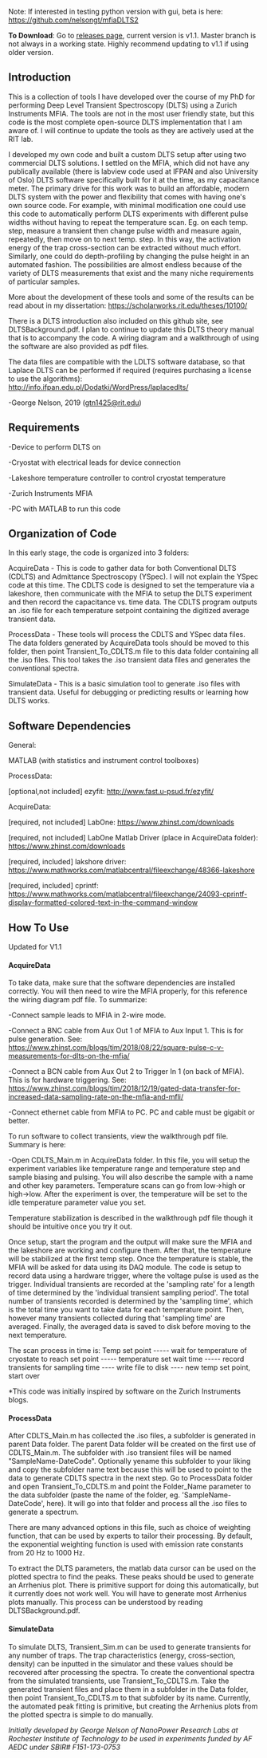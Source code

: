 Note: If interested in testing python version with gui, beta is here: https://github.com/nelsongt/mfiaDLTS2

**To Download**: Go to [releases page](https://github.com/nelsongt/mfiaDLTS/releases), current version is v1.1. Master branch is not always in a working state. Highly recommend updating to v1.1 if using older version.

Introduction
------------

This is a collection of tools I have developed over the course of my PhD for performing Deep Level Transient Spectroscopy (DLTS) using a Zurich Instruments MFIA. The tools are not in the most user friendly state, but this code is the most complete open-source DLTS implementation that I am aware of. I will continue to update the tools as they are actively used at the RIT lab.

I developed my own code and built a custom DLTS setup after using two commercial DLTS solutions. I settled on the MFIA, which did not have any publically available (there is labview code used at IFPAN and also University of Oslo) DLTS software specifically built for it at the time,  as my capacitance meter. The primary drive for this work was to build an affordable, modern DLTS system with the power and flexibility that comes with having one's own source code. For example, with minimal modification one could use this code to automatically perform DLTS experiments with different pulse widths without having to repeat the temperature scan. Eg. on each temp. step, measure a transient then change pulse width and measure again, repeatedly, then move on to next temp. step. In this way, the activation energy of the trap cross-section can be extracted without much effort. Similarly, one could do depth-profiling by changing the pulse height in an automated fashion. The possibilities are almost endless because of the variety of DLTS measurements that exist and the many niche requirements of particular samples.

More about the development of these tools and some of the results can be read about in my dissertation: https://scholarworks.rit.edu/theses/10100/

There is a DLTS introduction also included on this github site, see DLTSBackground.pdf. I plan to continue to update this DLTS theory manual that is to accompany the code. A wiring diagram and a walkthrough of using the software are also provided as pdf files.

The data files are compatible with the LDLTS software database, so that Laplace DLTS can be performed if required (requires purchasing a license to use the algorithms): http://info.ifpan.edu.pl/Dodatki/WordPress/laplacedlts/

-George Nelson, 2019 (gtn1425@rit.edu)


Requirements
------------

  -Device to perform DLTS on
  
  -Cryostat with electrical leads for device connection
  
  -Lakeshore temperature controller to control cryostat temperature
  
  -Zurich Instruments MFIA
  
  -PC with MATLAB to run this code


Organization of Code
------------

In this early stage, the code is organized into 3 folders:

AcquireData - This is code to gather data for both Conventional DLTS (CDLTS) and Admittance Spectroscopy (YSpec). I will not explain the YSpec code at this time. The CDLTS code is designed to set the temperature via a lakeshore, then communicate with the MFIA to setup the DLTS experiment and then record the capacitance vs. time data. The CDLTS program outputs an .iso file for each temperature setpoint containing the digitized average transient data.

ProcessData - These tools will process the CDLTS and YSpec data files. The data folders generated by AcquireData tools should be moved to this folder, then point Transient_To_CDLTS.m file to this data folder containing all the .iso files. This tool takes the .iso transient data files and generates the conventional spectra.

SimulateData - This is a basic simulation tool to generate .iso files with transient data. Useful for debugging or predicting results or learning how DLTS works.

Software Dependencies
------------

General:

  MATLAB (with statistics and instrument control toolboxes)
  
ProcessData:

  [optional,not included] ezyfit:  http://www.fast.u-psud.fr/ezyfit/
  
AcquireData:

  [required, not included] LabOne: https://www.zhinst.com/downloads
  
  [required, not included] LabOne Matlab Driver (place in AcquireData folder): https://www.zhinst.com/downloads
  
  [required, included] lakshore driver: https://www.mathworks.com/matlabcentral/fileexchange/48366-lakeshore
  
  [required, included] cprintf: https://www.mathworks.com/matlabcentral/fileexchange/24093-cprintf-display-formatted-colored-text-in-the-command-window
  
How To Use
------------
Updated for V1.1

#### AcquireData

To take data, make sure that the software dependencies are installed correctly. You will then need to wire the MFIA properly, for this reference the wiring diagram pdf file. To summarize:

-Connect sample leads to MFIA in 2-wire mode.

-Connect a BNC cable from Aux Out 1 of MFIA to Aux Input 1. This is for pulse generation. See: https://www.zhinst.com/blogs/tim/2018/08/22/square-pulse-c-v-measurements-for-dlts-on-the-mfia/

-Connect a BCN cable from Aux Out 2 to Trigger In 1 (on back of MFIA). This is for hardware triggering. See: https://www.zhinst.com/blogs/tim/2018/12/19/gated-data-transfer-for-increased-data-sampling-rate-on-the-mfia-and-mfli/

-Connect ethernet cable from MFIA to PC. PC and cable must be gigabit or better.

To run software to collect transients, view the walkthrough pdf file. Summary is here:

-Open CDLTS_Main.m in AcquireData folder. In this file, you will setup the experiment variables like temperature range and temperature step and sample biasing and pulsing. You will also describe the sample with a name and other key parameters. Temperature scans can go from low->high or high->low. After the experiment is over, the temperature will be set to the idle temperature parameter value you set.

Temperature stabilization is described in the walkthrough pdf file though it should be intuitive once you try it out.

Once setup, start the program and the output will make sure the MFIA and the lakeshore are working and configure them. After that, the temperature will be stabilized at the first temp step. Once the temperature is stable, the MFIA will be asked for data using its DAQ module. The code is setup to record data using a hardware trigger, where the voltage pulse is used as the trigger. Individual transients are recorded at the 'sampling rate' for a length of time determined by the 'individual transient sampling period'. The total number of transients recorded is determined by the 'sampling time', which is the total time you want to take data for each temperature point. Then, however many transients collected during that 'sampling time' are averaged. Finally, the averaged data is saved to disk before moving to the next temperature.

The scan process in time is: Temp set point ----- wait for temperature of cryostate to reach set point -----  temperature set wait time ----- record transients for sampling time ---- write file to disk ---- new temp set point, start over

*This code was initially inspired by software on the Zurich Instruments blogs.

#### ProcessData

After CDLTS_Main.m has collected the .iso files, a subfolder is generated in parent Data folder. The parent Data folder will be created on the first use of CDLTS_Main.m. The subfolder with .iso transient files will be named "SampleName-DateCode". Optionally yename this subfolder to your liking and copy the subfolder name text because this will be used to point to the data to generate CDLTS spectra in the next step. Go to ProcessData folder and open Transient_To_CDLTS.m and point the Folder_Name parameter to the data subfolder (paste the name of the folder, eg. 'SampleName-DateCode', here). It will go into that folder and process all the .iso files to generate a spectrum.

There are many advanced options in this file, such as choice of weighting function, that can be used by experts to tailor their processing. By default, the exponential weighting function is used with emission rate constants from 20 Hz to 1000 Hz.

To extract the DLTS parameters, the matlab data cursor can be used on the plotted spectra to find the peaks. These peaks should be used to generate an Arrhenius plot. There is primitive support for doing this automatically, but it currently does not work well. You will have to generate most Arrhenius plots manually. This process can be understood by reading DLTSBackground.pdf.

#### SimulateData

To simulate DLTS, Transient_Sim.m can be used to generate transients for any number of traps. The trap characteristics (energy, cross-section, density) can be inputted in the simulator and these values should be recovered after processing the spectra. To create the conventional spectra from the simulated transients, use Transient_To_CDLTS.m. Take the generated transient files and place them in a subfolder in the Data folder, then point Transient_To_CDLTS.m to that subfolder by its name. Currently, the automated peak fitting is primitive, but creating the Arrhenius plots from the plotted spectra is simple to do manually.

*Initially developed by George Nelson of NanoPower Research Labs at Rochester Institute of Technology to be used in experiments funded by AF AEDC under SBIR# F151-173-0753*





